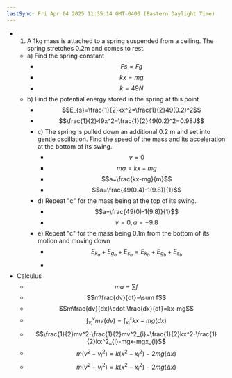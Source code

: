 ```yaml
---
lastSync: Fri Apr 04 2025 11:35:14 GMT-0400 (Eastern Daylight Time)
---
```

- 1. A 1kg mass is attached to a spring suspended from a ceiling. The spring stretches 0.2m and comes to rest.
	- a) Find the spring constant
		- $$Fs=Fg$$
		- $$kx=mg$$
		- $$k=49N$$
	- b) Find the potential energy stored in the spring at this point
		- $$E_{s}=\frac{1}{2}kx^2=\frac{1}{2}49(0.2)^2$$
		- $$\frac{1}{2}49x^2=\frac{1}{2}49(0.2)^2=0.98J$$
		- c) The spring is pulled down an additional 0.2 m and set into gentle oscillation. Find the speed of the mass and its acceleration at the bottom of its swing. 
			- $$v=0$$
			- $$ma=kx-mg$$
			- $$a=\frac{kx-mg}{m}$$
			- $$a=\frac{49(0.4)-1(9.8)}{1}$$
		- d) Repeat "c" for the mass being at the top of its swing.
			- $$a=\frac{49(0)-1(9.8)}{1}$$
			- $$v=0,a=-9.8$$
		- e) Repeat "c" for the mass being 0.1m from the bottom of its motion and moving down
			- $$E_{k_{a}}+E_{g_{a}}+E_{s_{a}}=E_{k_{b}}+E_{g_{b}}+E_{s_{b}}$$
			- $$$$
- Calculus
	- $$ma=\sum f$$
	- $$m\frac{dv}{dt}=\sum f$$
	- $$m\frac{dv}{dx}\cdot \frac{dx}{dt}=kx-mg$$
	- $$\int _{v_{i}}^vmv(dv)=\int _{x_{i}}^xkx-mg(dx)$$
	- $$\frac{1}{2}mv^2-\frac{1}{2}mv^2_{i}=\frac{1}{2}kx^2-\frac{1}{2}kx^2_{i}-mgx-mgx_{i}$$
	- $$m(v^2-v_{i}^2)=k(x^2-x_{i}^2)-2mg(\Delta x)$$
	- $$m(v^2-v_{i}^2)=k(x^2-x_{i}^2)-2mg(\Delta x)$$